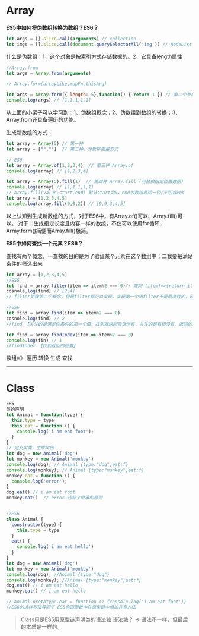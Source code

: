 # Array

**ES5中如何将伪数组转换为数组？ES6？**

```javascript
let args = [].slice.call(arguments) // collection
let imgs = [].slice.call(document.querySelectorAll('img')) // NodeList
```



什么是伪数组：1、这个对象是按索引方式存储数据的。2、它具备length属性
```javascript
//Array.from 
let args = Array.from(arguments)

// Array.form(arrayLike,mapFn,thisArg)

let args = Array.form({ length: 5},function() { return 1 }) // 第二个参数是方法，相当于遍历每次都要执行的
console.log(args) // [1,1,1,1,1]
```
从上面的小栗子可以学习到：1、伪数组概念；2、伪数组到数组的转换；3、Array.from还具备遍历的功能。



生成新数组的方式：

```javascript
let array = Array(5) // 第一种
let array = ["",""]  // 第二种，对象字面量方式

// ES6 
let array = Array.of(1,2,3,4)  // 第三种 Array.of
console.log(array) // [1,2,3,4]

let array = Array(5).fill(1)  // 第四种 Array.fill (可替换指定位置数据)
console.log(array) // [1,1,1,1,1]
// Array.fill(value,start,end) 默认start为0，end为数组最后一位;不包含end
let array = [1,2,3,4,5]  
console.log(array.fill(9,0,2)) // [9,9,3,4,5]

```

以上认知到生成新数组的方式，对于ES6中，有Array.of()可以、Array.fill()可以。
对于：生成指定长度且内容一样的数组，不仅可以使用for循环，Array.form()简便而Array.fill()极简。



**ES5中如何查找一个元素？ES6？**

查找有两个概念，一查找的目的是为了验证某个元素在这个数组中；二我要把满足条件的筛选出来

```javascript
let array = [1,2,3,4,5]
//ES5
let find = array.filter(item => item%2 === 0)// 等同 (item)=>{return item%2 === 0})
cosnole,log(find) // [2,4]
// filter更像第二个概念，但是filter都可以实现。实现第一个用filter不是最高效的，因为如果数组特别长、它不会找到这个元素就停止，还会继续查找。【filter关注的是满足你条件的所有值，返回所有值的数组】

//ES6
let find = array.find(item => item%2 === 0) 
cosnole.log(find) // 2
//find 【关注的是满足你条件的第一个值，找到就返回告诉你有，关注的是有和没有。返回的是值】

let find = array.findIndex(item => item%2 === 0)
console.log(fin) // 1 
//findIndex 【找到返回的位置】
```

数组=》 遍历 转换 生成 查找



------



# Class

```javascript
ES5
类的声明
let Animal = function(type) {
  this.type = type
  this.eat = function () {
    console.log('i am eat foot');
  }
}
// 定义实类，生成实例
let dog = new Animal('dog')
let monkey = new Animal('monkey')
console.log(dog); // Animal {type:"dog",eat:f}
console.log(monkey); // Animal {type:"monkey",eat:f}
monkey.eat = function () {
  console.log('error');
}
dog.eat() // i am eat foot
monkey.eat()  // error 违背了继承的原则


//ES6
class Animal {
  constructor(type) {
    this.type = type
  }
  eat() {
    console.log('i am eat hello')
  }
}
let dog = new Animal('dog')
let monkey = new Animal('monkey')
console.log(dog); //Animal {type:"dog"}
console.log(monkey); //Animal {type:"monkey",eat:f}
dog.eat() // i am eat hello
monkey.eat() // i am eat hello

// Animal.prototype.eat = function () {console.log('i am eat foot')}
//ES6的这样写法等同于 ES5构造函数中在原型链中添加共有方法
```
>  Class只是ES5用原型链声明类的语法糖
> 语法糖？ -> 语法不一样，但最后的本质是一样的。